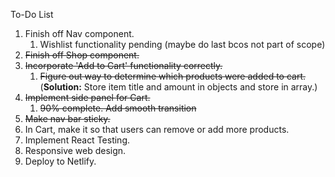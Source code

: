 To-Do List

1. Finish off Nav component.
   1. Wishlist functionality pending (maybe do last bcos not part of scope)
2. ~~Finish off Shop component.~~
3. ~~Incorporate 'Add to Cart' functionality correctly.~~
   1. ~~Figure out way to determine which products were added to cart.~~ (**Solution:** Store item title and amount in objects and store in array.)
4. ~~Implement side panel for Cart.~~
   1. ~~90% complete. Add smooth transition~~
5. ~~Make nav bar sticky.~~
6. In Cart, make it so that users can remove or add more products.
7. Implement React Testing.
8. Responsive web design.
9. Deploy to Netlify.
